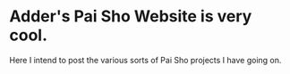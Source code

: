 # Adder's Pai Sho Website is very cool.

Here I intend to post the various sorts of Pai Sho projects I have going on.